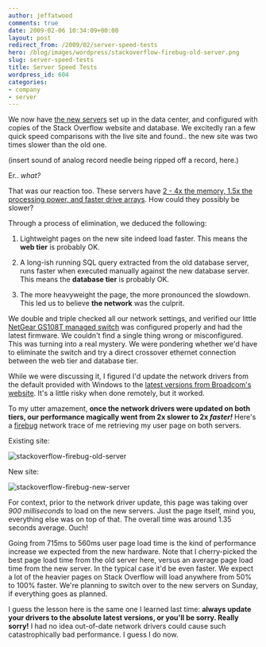 ```yaml
---
author: jeffatwood
comments: true
date: 2009-02-06 10:34:09+00:00
layout: post
redirect_from: /2009/02/server-speed-tests
hero: /blog/images/wordpress/stackoverflow-firebug-old-server.png
slug: server-speed-tests
title: Server Speed Tests
wordpress_id: 604
categories:
- company
- server
---
```



We now have [the new servers](http://blog.stackoverflow.com/2009/01/new-stack-overflow-servers-ready/) set up in the data center, and configured with copies of the Stack Overflow website and database. We excitedly ran a few quick speed comparisons with the live site and found.. the new site was two times slower than the old one.



(insert sound of analog record needle being ripped off a record, here.)



Er.. _what?_



That was our reaction too. These servers have [2 - 4x the memory, 1.5x the processing power, and faster drive arrays](http://blog.stackoverflow.com/2009/01/new-stack-overflow-server-glamour-shots/). How could they possibly be slower?



Through a process of elimination, we deduced the following:







  1. Lightweight pages on the new site indeed load faster. This means the **web tier** is probably OK.

  2. A long-ish running SQL query extracted from the old database server, runs faster when executed manually against the new database server. This means the **database tier** is probably OK.

  3. The more heavyweight the page, the more pronounced the slowdown. This led us to believe **the network** was the culprit.




We double and triple checked all our network settings, and verified our little [NetGear GS108T managed switch](http://www.newegg.com/Product/Product.aspx?Item=N82E16833122203) was configured properly and had the latest firmware. We couldn't find a single thing wrong or misconfigured. This was turning into a real mystery. We were pondering whether we'd have to eliminate the switch and try a direct crossover ethernet connection between the web tier and database tier.



While we were discussing it, I figured I'd update the network drivers from the default provided with Windows to the [latest versions from Broadcom's website](http://www.broadcom.com/support/ethernet_nic/downloaddrivers.php). It's a little risky when done remotely, but it worked. 



To my utter amazement, **once the network drivers were updated on both tiers, our performance magically went from 2x slower to 2x _faster!_** Here's a [firebug](http://getfirebug.com/) network trace of me retrieving my user page on both servers.



Existing site:



![stackoverflow-firebug-old-server](/blog/images/wordpress/stackoverflow-firebug-old-server.png)



New site:



![stackoverflow-firebug-new-server](/blog/images/wordpress/stackoverflow-firebug-new-server.png)



For context, prior to the network driver update, this page was taking over _900 milliseconds_ to load on the new servers. Just the page itself, mind you, everything else was on top of that. The overall time was around 1.35 seconds average. Ouch!



Going from 715ms to 560ms user page load time is the kind of performance increase we expected from the new hardware. Note that I cherry-picked the best page load time from the old server here, versus an average page load time from the new server. In the typical case it'd be even faster. We expect a lot of the heavier pages on Stack Overflow will load anywhere from 50% to 100% faster. We're planning to switch over to the new servers on Sunday, if everything goes as planned.



I guess the lesson here is the same one I learned last time: **always update your drivers to the absolute latest versions, or you'll be sorry. Really sorry!** I had no idea out-of-date network drivers could cause such catastrophically bad performance. I guess I do now.

